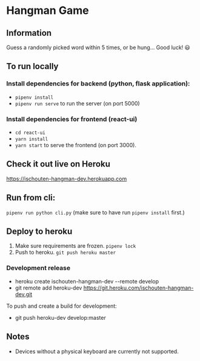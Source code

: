 # Hangman Game

## Information

Guess a randomly picked word within 5 times, or be hung... Good luck! 😃

## To run locally

### Install dependencies for backend (python, flask application):

- `pipenv install`
- `pipenv run serve` to run the server (on port 5000)

### Install dependencies for frontend (react-ui)

- `cd react-ui`
- `yarn install`
- `yarn start` to serve the frontend (on port 3000).

## Check it out live on Heroku

https://ischouten-hangman-dev.herokuapp.com

## Run from cli:

`pipenv run python cli.py` (make sure to have run `pipenv install` first.)

## Deploy to heroku

1. Make sure requirements are frozen. `pipenv lock`
2. Push to heroku. `git push heroku master`

### Development release

- heroku create ischouten-hangman-dev --remote develop
- git remote add heroku-dev https://git.heroku.com/ischouten-hangman-dev.git

To push and create a build for development:

- git push heroku-dev develop:master

## Notes

- Devices without a physical keyboard are currently not supported.
